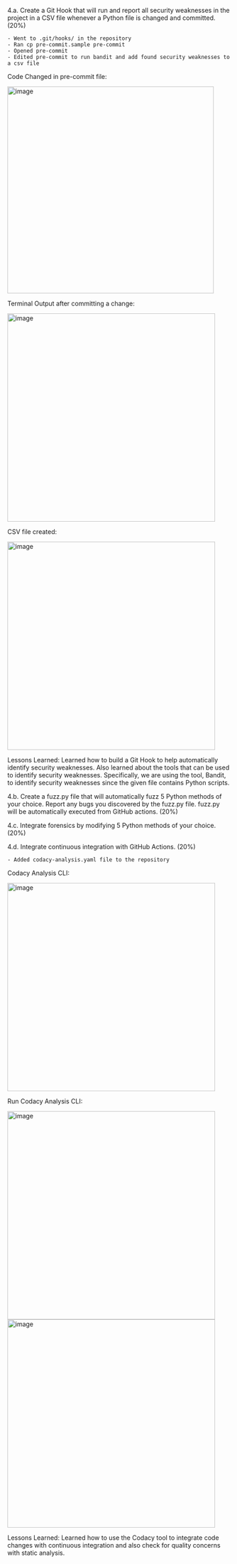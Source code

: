 4.a. Create a Git Hook that will run and report all security weaknesses in the project in a CSV file whenever a Python file is changed and committed. (20%)

    - Went to .git/hooks/ in the repository
    - Ran cp pre-commit.sample pre-commit
    - Opened pre-commit
    - Edited pre-commit to run bandit and add found security weaknesses to a csv file
    
Code Changed in pre-commit file: 

<img width="465" alt="image" src="https://github.com/LynaCap/AGILEAVENGERS-SPRING2024-SQA/assets/125221326/cfc97710-1cc5-4335-820f-8cfcd0c1bd2a">


Terminal Output after committing a change:

<img width="468" alt="image" src="https://github.com/LynaCap/AGILEAVENGERS-SPRING2024-SQA/assets/125221326/3385b7f1-de4d-415d-b83b-0c5fda573e44">


CSV file created:

<img width="468" alt="image" src="https://github.com/LynaCap/AGILEAVENGERS-SPRING2024-SQA/assets/125221326/acd158e0-362b-4b3f-b2e0-54d7c3f93f5d">


Lessons Learned: Learned how to build a Git Hook to help automatically identify security weaknesses. Also learned about the tools that can be used to identify security weaknesses. Specifically, we are using the tool, Bandit, to identify security weaknesses since the given file contains Python scripts.



4.b. Create a fuzz.py file that will automatically fuzz 5 Python methods of your choice. Report any bugs you discovered by the fuzz.py file. fuzz.py will be automatically executed from GitHub actions. (20%)

4.c. Integrate forensics by modifying 5 Python methods of your choice. (20%)

4.d. Integrate continuous integration with GitHub Actions. (20%)

    - Added codacy-analysis.yaml file to the repository 

Codacy Analysis CLI:
    
<img width="468" alt="image" src="https://github.com/LynaCap/AGILEAVENGERS-SPRING2024-SQA/assets/125221326/5b504a17-c28a-4393-a44d-cce013fb7494">


Run Codacy Analysis CLI:

<img width="468" alt="image" src="https://github.com/LynaCap/AGILEAVENGERS-SPRING2024-SQA/assets/125221326/da624da3-8155-494c-ad5a-c3ed95e18f8f">


<img width="468" alt="image" src="https://github.com/LynaCap/AGILEAVENGERS-SPRING2024-SQA/assets/125221326/52f13b88-e51a-402c-a615-d1e0dff4fdb2">


Lessons Learned: Learned how to use the Codacy tool to integrate code changes with continuous integration and also check for quality concerns with static analysis. 


